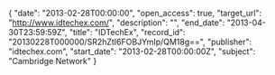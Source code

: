 {
  "date": "2013-02-28T00:00:00", 
  "open_access": true, 
  "target_url": "http://www.idtechex.com/", 
  "description": "", 
  "end_date": "2013-04-30T23:59:59Z", 
  "title": "IDTechEx", 
  "record_id": "20130228T000000/SR2hZtI6FOBJYmIp/QM18g==", 
  "publisher": "idtechex.com", 
  "start_date": "2013-02-28T00:00:00Z", 
  "subject": "Cambridge Network"
}

